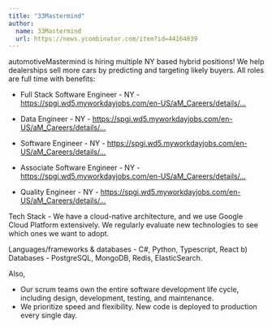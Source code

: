 ```yaml
---
title: "33Mastermind"
author:
  name: 33Mastermind
  url: https://news.ycombinator.com/item?id=44164839
---
```

automotiveMastermind is hiring multiple NY based hybrid positions!  We help dealerships sell more cars by predicting and targeting likely buyers.  All roles are full time with benefits:

- Full Stack Software Engineer - NY - <a href="https:&#x2F;&#x2F;spgi.wd5.myworkdayjobs.com&#x2F;en-US&#x2F;aM_Careers&#x2F;details&#x2F;Full-Stack-Software-Engineer_316657" rel="nofollow">https:&#x2F;&#x2F;spgi.wd5.myworkdayjobs.com&#x2F;en-US&#x2F;aM_Careers&#x2F;details&#x2F;...</a>

- Data Engineer - NY - <a href="https:&#x2F;&#x2F;spgi.wd5.myworkdayjobs.com&#x2F;en-US&#x2F;aM_Careers&#x2F;details&#x2F;Data-Engineer_315876" rel="nofollow">https:&#x2F;&#x2F;spgi.wd5.myworkdayjobs.com&#x2F;en-US&#x2F;aM_Careers&#x2F;details&#x2F;...</a>

- Software Engineer - NY - <a href="https:&#x2F;&#x2F;spgi.wd5.myworkdayjobs.com&#x2F;en-US&#x2F;aM_Careers&#x2F;details&#x2F;Software-Engineer_315922-1" rel="nofollow">https:&#x2F;&#x2F;spgi.wd5.myworkdayjobs.com&#x2F;en-US&#x2F;aM_Careers&#x2F;details&#x2F;...</a>

- Associate Software Engineer - NY - <a href="https:&#x2F;&#x2F;spgi.wd5.myworkdayjobs.com&#x2F;en-US&#x2F;aM_Careers&#x2F;details&#x2F;Associate-Software-engineer_315894" rel="nofollow">https:&#x2F;&#x2F;spgi.wd5.myworkdayjobs.com&#x2F;en-US&#x2F;aM_Careers&#x2F;details&#x2F;...</a>

- Quality Engineer - NY - <a href="https:&#x2F;&#x2F;spgi.wd5.myworkdayjobs.com&#x2F;en-US&#x2F;aM_Careers&#x2F;details&#x2F;Quality-Engineer_315946" rel="nofollow">https:&#x2F;&#x2F;spgi.wd5.myworkdayjobs.com&#x2F;en-US&#x2F;aM_Careers&#x2F;details&#x2F;...</a>

Tech Stack - We have a cloud-native architecture, and we use Google Cloud Platform extensively. We regularly evaluate new technologies to see which ones we want to adopt.

Languages&#x2F;frameworks &amp; databases - C#, Python, Typescript, React b) Databases - PostgreSQL, MongoDB, Redis, ElasticSearch.

Also,

- Our scrum teams own the entire software development life cycle, including design, development, testing, and maintenance. 
- We prioritize speed and flexibility. New code is deployed to production every single day.
<JobApplication />
